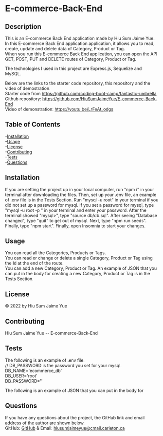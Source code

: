 # E-commerce-Back-End

## Description       
This is an E-commerce Back End application made by Hiu Sum Jaime Yue.         
In this E-commerce Back End application application, it allows you to read, create, update and delete data of Category, Product or Tag.         
When you run this E-commerce Back End application, you can open the API GET, POST, PUT and DELETE routes 
of Category, Product or Tag.       

The technologies I used in this project are Express.js, Sequelize and MySQL.

Below are the links to the starter code repository, this repository and the video of demostration.          
Starter code from https://github.com/coding-boot-camp/fantastic-umbrella         
Github repository: https://github.com/HiuSumJaimeYue/E-commerce-Back-End           
Video of demonstration: https://youtu.be/LrFeAt_odgs

## Table of Contents               
-[Installation](#installation)          
-[Usage](#usage)          
-[License](#license)          
-[Contributing](#contributing)          
-[Tests](#tests)        
-[Questions](#questions)        

## Installation         
If you are setting the project up in your local computer, run "npm i" in your terminal after downloading the files. Then, set up your .env file, an example of .env file is in the Tests Section. Run "mysql -u root" in your terminal if you did not set up a password for mysql. If you set a password for mysql, type "mysql -u root -p " in your terminal and enter your password. After the terminal showed "mysql>", type "source db/db.sql". After seeing "Database changed", type "quit" to get out of mysql. Next, type "npm run seeds". Finally, type "npm start". Finally, open Insomnia to start your changes.               

## Usage    
  
You can read all the Categories, Products or Tags.                
You can read or change or delete a single Category, Product or Tag using the Id at the end of the route.                           
You can add a new Category, Product or Tag. 
An example of JSON that you can put in the body for creating a new Category, Product or Tag is in the Tests Section.               
            
## License         
&copy; 2022 by Hiu Sum Jaime Yue       
         
## Contributing         
Hiu Sum Jaime Yue --  E-commerce-Back-End   

## Tests        
The following is an example of .env file.           
// DB_PASSWORD is the password you set for your mysql.          
DB_NAME='ecommerce_db'          
DB_USER='root'                  
DB_PASSWORD=''          

The following is an example of JSON that you can put in the body for 


## Questions         
If you have any questions about the project, 
the GitHub link and email address of the author are shown below.                   
GitHub: [GitHub](https://github.com/HiuSumJaimeYue) 
& Email: [hiusumjaimeyue@cmail.carleton.ca](mailto:hiusumjaimeyue@cmail.carleton.ca)
